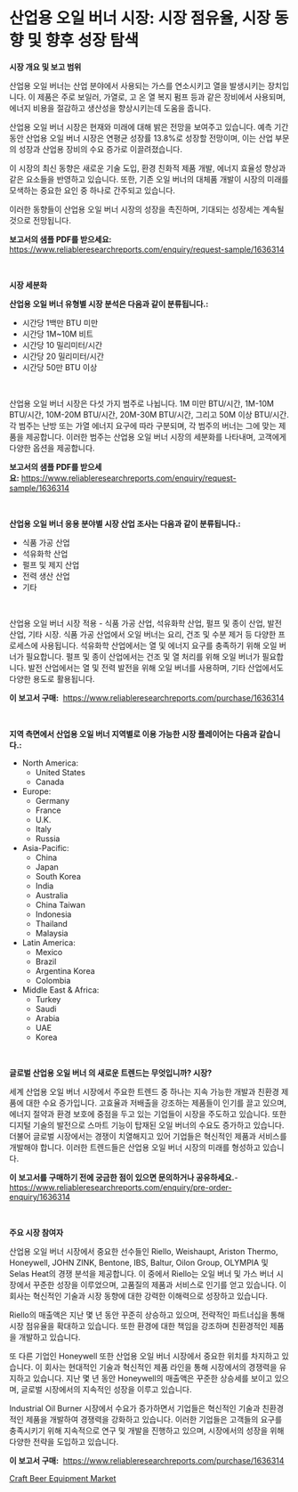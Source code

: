 <p><h1>산업용 오일 버너 시장: 시장 점유율, 시장 동향 및 향후 성장 탐색</h1></p><p><strong>시장 개요 및 보고 범위</strong></p>
<p><p>산업용 오일 버너는 산업 분야에서 사용되는 가스를 연소시키고 열을 발생시키는 장치입니다. 이 제품은 주로 보일러, 가열로, 고 온 열 복지 펌프 등과 같은 장비에서 사용되며, 에너지 비용을 절감하고 생산성을 향상시키는데 도움을 줍니다.</p><p>산업용 오일 버너 시장은 현재와 미래에 대해 밝은 전망을 보여주고 있습니다. 예측 기간 동안 산업용 오일 버너 시장은 연평균 성장률 13.8%로 성장할 전망이며, 이는 산업 부문의 성장과 산업용 장비의 수요 증가로 이끌려졌습니다.</p><p>이 시장의 최신 동향은 새로운 기술 도입, 환경 친화적 제품 개발, 에너지 효율성 향상과 같은 요소들을 반영하고 있습니다. 또한, 기존 오일 버너의 대체품 개발이 시장의 미래를 모색하는 중요한 요인 중 하나로 간주되고 있습니다.</p><p>이러한 동향들이 산업용 오일 버너 시장의 성장을 촉진하며, 기대되는 성장세는 계속될 것으로 전망됩니다.</p></p>
<p><strong>보고서의 샘플 PDF를 받으세요:</strong> <a href="https://www.reliableresearchreports.com/enquiry/request-sample/1636314">https://www.reliableresearchreports.com/enquiry/request-sample/1636314</a></p>
<p>&nbsp;</p>
<p><strong>시장 세분화</strong></p>
<p><strong>산업용 오일 버너 유형별 시장 분석은 다음과 같이 분류됩니다.:</strong></p>
<p><ul><li>시간당 1백만 BTU 미만</li><li>시간당 1M~10M 비트</li><li>시간당 10 밀리미터/시간</li><li>시간당 20 밀리미터/시간</li><li>시간당 50만 BTU 이상</li></ul></p>
<p>&nbsp;</p>
<p><p>산업용 오일 버너 시장은 다섯 가지 범주로 나뉩니다. 1M 미만 BTU/시간, 1M-10M BTU/시간, 10M-20M BTU/시간, 20M-30M BTU/시간, 그리고 50M 이상 BTU/시간. 각 범주는 난방 또는 가열 에너지 요구에 따라 구분되며, 각 범주의 버너는 그에 맞는 제품을 제공합니다. 이러한 범주는 산업용 오일 버너 시장의 세분화를 나타내며, 고객에게 다양한 옵션을 제공합니다.</p></p>
<p><strong>보고서의 샘플 PDF를 받으세요:</strong>&nbsp;<a href="https://www.reliableresearchreports.com/enquiry/request-sample/1636314">https://www.reliableresearchreports.com/enquiry/request-sample/1636314</a></p>
<p>&nbsp;</p>
<p><strong> 산업용 오일 버너 응용 분야별 시장 산업 조사는 다음과 같이 분류됩니다.:</strong></p>
<p><ul><li>식품 가공 산업</li><li>석유화학 산업</li><li>펄프 및 제지 산업</li><li>전력 생산 산업</li><li>기타</li></ul></p>
<p>&nbsp;</p>
<p><p>산업용 오일 버너 시장 적용 - 식품 가공 산업, 석유화학 산업, 펄프 및 종이 산업, 발전 산업, 기타 시장. 식품 가공 산업에서 오일 버너는 요리, 건조 및 수분 제거 등 다양한 프로세스에 사용됩니다. 석유화학 산업에서는 열 및 에너지 요구를 충족하기 위해 오일 버너가 필요합니다. 펄프 및 종이 산업에서는 건조 및 열 처리를 위해 오일 버너가 필요합니다. 발전 산업에서는 열 및 전력 발전을 위해 오일 버너를 사용하며, 기타 산업에서도 다양한 용도로 활용됩니다.</p></p>
<p><strong>이 보고서 구매:</strong>&nbsp; <a href="https://www.reliableresearchreports.com/purchase/1636314">https://www.reliableresearchreports.com/purchase/1636314</a></p>
<p>&nbsp;</p>
<p><strong>지역 측면에서 산업용 오일 버너 지역별로 이용 가능한 시장 플레이어는 다음과 같습니다.:</strong></p>
<p><ul>
    <li>
        North America:
        <ul>
            <li>United States</li>
            <li>Canada</li>
        </ul>
    </li>
    <li>
        Europe:
        <ul>
            <li>Germany</li>
            <li>France</li>
            <li>U.K.</li>
            <li>Italy</li>
            <li>Russia</li>
        </ul>
    </li>
    <li>
        Asia-Pacific:
        <ul>
            <li>China</li>
            <li>Japan</li>
            <li>South Korea</li>
            <li>India</li>
            <li>Australia</li>
            <li>China Taiwan</li>
            <li>Indonesia</li>
            <li>Thailand</li>
            <li>Malaysia</li>
        </ul>
    </li>
    <li>
        Latin America:
        <ul>
            <li>Mexico</li>
            <li>Brazil</li>
            <li>Argentina Korea</li>
            <li>Colombia</li>
        </ul>
    </li>
    <li>
        Middle East & Africa:
        <ul>
            <li>Turkey</li>
            <li>Saudi</li>
            <li>Arabia</li>
            <li>UAE</li>
            <li>Korea</li>
        </ul>
    </li>
    </ul></p>
<p>&nbsp;</p>
<p><strong>글로벌 산업용 오일 버너 의 새로운 트렌드는 무엇입니까? 시장?</strong></p>
<p><p>세계 산업용 오일 버너 시장에서 주요한 트렌드 중 하나는 지속 가능한 개발과 친환경 제품에 대한 수요 증가입니다. 고효율과 저배출을 강조하는 제품들이 인기를 끌고 있으며, 에너지 절약과 환경 보호에 중점을 두고 있는 기업들이 시장을 주도하고 있습니다. 또한 디지털 기술의 발전으로 스마트 기능이 탑재된 오일 버너의 수요도 증가하고 있습니다. 더불어 글로벌 시장에서는 경쟁이 치열해지고 있어 기업들은 혁신적인 제품과 서비스를 개발해야 합니다. 이러한 트렌드들은 산업용 오일 버너 시장의 미래를 형성하고 있습니다.</p></p>
<p><strong>이 보고서를 구매하기 전에 궁금한 점이 있으면 문의하거나 공유하세요.</strong>- <a href="https://www.reliableresearchreports.com/enquiry/pre-order-enquiry/1636314">https://www.reliableresearchreports.com/enquiry/pre-order-enquiry/1636314</a></p>
<p>&nbsp;</p>
<p><strong>주요 시장 참여자</strong></p>
<p><p>산업용 오일 버너 시장에서 중요한 선수들인 Riello, Weishaupt, Ariston Thermo, Honeywell, JOHN ZINK, Bentone, IBS, Baltur, Oilon Group, OLYMPIA 및 Selas Heat의 경쟁 분석을 제공합니다. 이 중에서 Riello는 오일 버너 및 가스 버너 시장에서 꾸준한 성장을 이루었으며, 고품질의 제품과 서비스로 인기를 얻고 있습니다. 이 회사는 혁신적인 기술과 시장 동향에 대한 강력한 이해력으로 성장하고 있습니다.</p><p>Riello의 매출액은 지난 몇 년 동안 꾸준히 상승하고 있으며, 전략적인 파트너십을 통해 시장 점유율을 확대하고 있습니다. 또한 환경에 대한 책임을 강조하며 친환경적인 제품을 개발하고 있습니다.</p><p>또 다른 기업인 Honeywell 또한 산업용 오일 버너 시장에서 중요한 위치를 차지하고 있습니다. 이 회사는 현대적인 기술과 혁신적인 제품 라인을 통해 시장에서의 경쟁력을 유지하고 있습니다. 지난 몇 년 동안 Honeywell의 매출액은 꾸준한 상승세를 보이고 있으며, 글로벌 시장에서의 지속적인 성장을 이루고 있습니다.</p><p>Industrial Oil Burner 시장에서 수요가 증가하면서 기업들은 혁신적인 기술과 친환경적인 제품을 개발하여 경쟁력을 강화하고 있습니다. 이러한 기업들은 고객들의 요구를 충족시키기 위해 지속적으로 연구 및 개발을 진행하고 있으며, 시장에서의 성장을 위해 다양한 전략을 도입하고 있습니다.</p></p>
<p><strong>이 보고서 구매:</strong>&nbsp;&nbsp;<a href="https://www.reliableresearchreports.com/purchase/1636314">https://www.reliableresearchreports.com/purchase/1636314</a></p>
<p><p><a href="https://view.publitas.com/reportprime-1/craft-beer-equipment-market-dynamics-2024-2031-also-about-its-market-trends-projections-and-opportunities/">Craft Beer Equipment Market</a></p></p>
